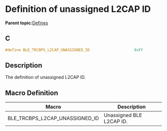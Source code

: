 # Definition of unassigned L2CAP ID

**Parent topic:**[Defines](GUID-BE8DC60B-C040-45E7-B672-E1D7E41AF693.md)

## C

```c
#define BLE_TRCBPS_L2CAP_UNASSIGNED_ID                    0xFF
```

## Description

The definition of unassigned L2CAP ID.

## Macro Definition

|Macro|Description|
|-----|-----------|
|BLE\_TRCBPS\_L2CAP\_UNASSIGNED\_ID|Unassigned BLE L2CAP ID.|

